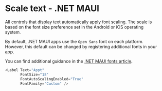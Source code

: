 # Scale text - .NET MAUI

All controls that display text automatically apply font scaling. The scale is based on the font size preference set in the Android or iOS operating system.

By default, .NET MAUI apps use the `Open Sans` font on each platform. However, this default can be changed by registering additional fonts in your app.

You can find additional guidance in the [.NET MAUI fonts article](https://learn.microsoft.com/en-us/dotnet/maui/user-interface/fonts?view=net-maui-8.0). 

```csharp
<Label Text="Appt"
       FontSize="18"
       FontAutoScalingEnabled="True"
       FontFamily="Custom" />
```
